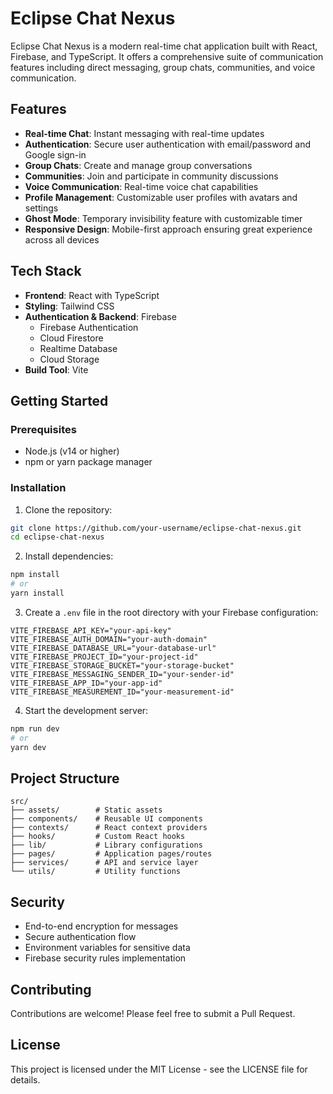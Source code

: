 # Eclipse Chat Nexus

Eclipse Chat Nexus is a modern real-time chat application built with React, Firebase, and TypeScript. It offers a comprehensive suite of communication features including direct messaging, group chats, communities, and voice communication.

## Features

- **Real-time Chat**: Instant messaging with real-time updates
- **Authentication**: Secure user authentication with email/password and Google sign-in
- **Group Chats**: Create and manage group conversations
- **Communities**: Join and participate in community discussions
- **Voice Communication**: Real-time voice chat capabilities
- **Profile Management**: Customizable user profiles with avatars and settings
- **Ghost Mode**: Temporary invisibility feature with customizable timer
- **Responsive Design**: Mobile-first approach ensuring great experience across all devices

## Tech Stack

- **Frontend**: React with TypeScript
- **Styling**: Tailwind CSS
- **Authentication & Backend**: Firebase
  - Firebase Authentication
  - Cloud Firestore
  - Realtime Database
  - Cloud Storage
- **Build Tool**: Vite

## Getting Started

### Prerequisites

- Node.js (v14 or higher)
- npm or yarn package manager

### Installation

1. Clone the repository:
```bash
git clone https://github.com/your-username/eclipse-chat-nexus.git
cd eclipse-chat-nexus
```

2. Install dependencies:
```bash
npm install
# or
yarn install
```

3. Create a `.env` file in the root directory with your Firebase configuration:
```env
VITE_FIREBASE_API_KEY="your-api-key"
VITE_FIREBASE_AUTH_DOMAIN="your-auth-domain"
VITE_FIREBASE_DATABASE_URL="your-database-url"
VITE_FIREBASE_PROJECT_ID="your-project-id"
VITE_FIREBASE_STORAGE_BUCKET="your-storage-bucket"
VITE_FIREBASE_MESSAGING_SENDER_ID="your-sender-id"
VITE_FIREBASE_APP_ID="your-app-id"
VITE_FIREBASE_MEASUREMENT_ID="your-measurement-id"
```

4. Start the development server:
```bash
npm run dev
# or
yarn dev
```

## Project Structure

```
src/
├── assets/        # Static assets
├── components/    # Reusable UI components
├── contexts/      # React context providers
├── hooks/         # Custom React hooks
├── lib/           # Library configurations
├── pages/         # Application pages/routes
├── services/      # API and service layer
└── utils/         # Utility functions
```

## Security

- End-to-end encryption for messages
- Secure authentication flow
- Environment variables for sensitive data
- Firebase security rules implementation

## Contributing

Contributions are welcome! Please feel free to submit a Pull Request.

## License

This project is licensed under the MIT License - see the LICENSE file for details.